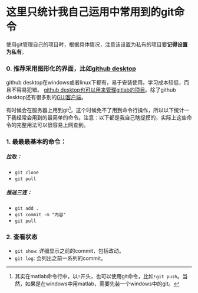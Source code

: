 # 这里只统计我自己运用中常用到的git命令

使用git管理自己的项目时，根据具体情况，注意该设置为私有的项目要**记得设置为私有**。


### 0. 推荐采用图形化的界面，比如[github desktop](https://desktop.github.com/)

github desktop在windows或者linux下都有，易于安装使用。学习成本较低，而且不容易犯错。
[github desktop也可以用来管理gitlab的项目](https://blog.csdn.net/towrabbit/article/details/95224578)。除了github desktop还有很多别的[GUI客户端](https://git-scm.com/download/gui/windows)。

有时候会在服务器上用到git[^matlab]，这个时候免不了用到命令行操作，所以以下统计一下我经常会用到的最简单的命令。注意：以下都是我自己瞎捉摸的，实际上这些命令的完整用法可以很容易上网查到。

### 1. 最最最基本的命令：
##### 拉取：
- `git clone`
- `git pull`

##### 推送三连：
- `git add .`
- `git commit -m "内容"`
- `git pull`

### 2. 查看状态
- `git show`: 详细显示之前的commit，包括改动。
- `git log`: 会列出之前一系列的commit。

[^matlab]: 其实在matlab命令行中，以`!`开头，也可以使用git命令，比如`!git push`。当然，如果是在windows中用matlab，需要先装一个windows中的git。